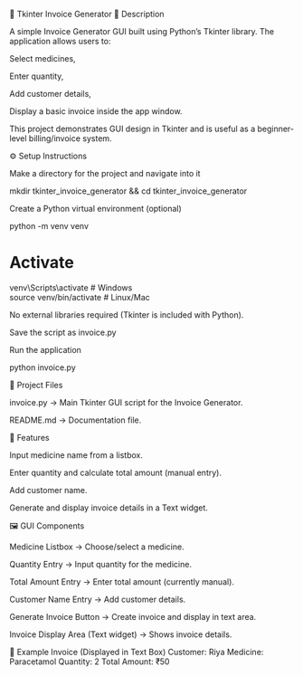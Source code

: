 💊 Tkinter Invoice Generator
📖 Description

A simple Invoice Generator GUI built using Python’s Tkinter library.
The application allows users to:

Select medicines,

Enter quantity,

Add customer details,

Display a basic invoice inside the app window.

This project demonstrates GUI design in Tkinter and is useful as a beginner-level billing/invoice system.

⚙️ Setup Instructions

Make a directory for the project and navigate into it

mkdir tkinter_invoice_generator && cd tkinter_invoice_generator


Create a Python virtual environment (optional)

python -m venv venv
# Activate
venv\Scripts\activate      # Windows  
source venv/bin/activate   # Linux/Mac


No external libraries required (Tkinter is included with Python).

Save the script as invoice.py

Run the application

python invoice.py

📂 Project Files

invoice.py → Main Tkinter GUI script for the Invoice Generator.

README.md → Documentation file.

🔑 Features

Input medicine name from a listbox.

Enter quantity and calculate total amount (manual entry).

Add customer name.

Generate and display invoice details in a Text widget.

🖼️ GUI Components

Medicine Listbox → Choose/select a medicine.

Quantity Entry → Input quantity for the medicine.

Total Amount Entry → Enter total amount (currently manual).

Customer Name Entry → Add customer details.

Generate Invoice Button → Create invoice and display in text area.

Invoice Display Area (Text widget) → Shows invoice details.

📸 Example Invoice (Displayed in Text Box)
Customer: Riya
Medicine: Paracetamol
Quantity: 2
Total Amount: ₹50
